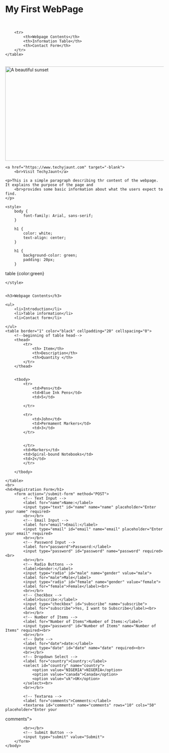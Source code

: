 <!DOCTYPE html>
<html>

<head>
    <title>My Web Page</title>
</head>

<body>
    <h1>My First WebPage</h1>
    <br>
    <table cellspacing="20" colour="green">

        <tr>
            <th>Webpage Contents</th>
            <th>Information Table</th>
            <th>Contact Form</th>
        </tr>
    </table>
</body>

<body>
    <br>
    <img src="/Downloads/sun.jpeg" alt="A beautiful sunset" height="300" width="800">

    <a href="https://www.techyjaunt.com" target="-blank">
        <br>Visit TechyJaunt</a>

    <p>This is a simple paragraph describing thr content of the webpage. It explains the purpose of the page and
        <br>provides some basic information about what the users expect to find.
    </p>

    <style>
        body {
            font-family: Arial, sans-serif;
        }

        h1 {
            color: white;
            text-align: center;
        }

        h1 {
            background-color: green;
            padding: 20px;
        }

table {color:green}

      
    </style>


    <h3>Webpage Contents</h3>

    <ul>
        <li>Introduction</li>
        <li>Table information</li>
        <li>Contact form</li>

    </ul>
    <table border="1" color="black" cellpadding="20" cellspacing="0">
        <!--beginning of table head-->
        <thead>
            <tr>
                <th> Item</th>
                <th>Description</th>
                <th>Quantity </th>
            </tr>
        </thead>


        <tbody>
            <tr>
                <td>Pens</td>
                <td>Blue Ink Pens</td>
                <td>5</td>

            </tr>

            <tr>
                <td>John</td>
                <td>Permament Markers</td>
                <td>3</td>
            </tr>


            </tr>
            <td>Markers</td>
            <td>Spiral-bound Notebooks</td>
            <td>2</td>
            </tr>

        </tbody>

    </table>
    <br>
    <h4>Registration Form</h1>
        <form action="/submit-form" method="POST">
            <!-- Text Input -->
            <label for="name">Name:</label>
            <input type="text" id="name" name="name" placeholder="Enter your name" required>
            <br></br>
            <!-- Email Input -->
            <label for="email">Email:</label>
            <input type="email" id="email" name="email" placeholder="Enter your email" required>
            <br></br>
            <!-- Password Input -->
            <label for="password">Password:</label>
            <input type="password" id="password" name="password" required><br>
            <br></br>
            <!-- Radio Buttons -->
            <label>Gender:</label>
            <input type="radio" id="male" name="gender" value="male">
            <label for="male">Male</label>
            <input type="radio" id="female" name="gender" value="female">
            <label for="female">Female</label><br>
            <br></br>
            <!-- Checkbox -->
            <label>Suscribe:</label>
            <input type="checkbox" id="subscribe" name="subscribe">
            <label for="subscribe">Yes, I want to Subscribe</label><br>
            <br></br>
            <!-- Number of Items -->
            <label for="Number of Items">Number of Items:</label>
            <input type="password" id="Number of Items" name="Number of Items" required><br>
            <br></br>
            <!-- Date -->
            <label for="date">date:</label>
            <input type="date" id="date" name="date" required><br>
            <br></br>
            <!-- Dropdown Select -->
            <label for="country">Country:</label>
            <select id="country" name="country">
                <option value="NIGERIA">NIGERIA</option>
                <option value="canada">Canada</option>
                <option value="uk">UK</option>
            </select><br>
            <br></br>

            <!-- Textarea -->
            <label for="comments">Comments:</label>
            <textarea id="comments" name="comments" rows="10" cols="50" placeholder="Enter your
comments"></textarea>

            <br></br>
            <!-- Submit Button -->
            <input type="submit" value="Submit">
        </form> 
    </body>

</html>
